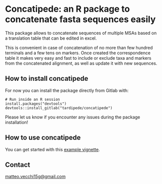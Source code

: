 # Concatipede: an R package to concatenate fasta sequences easily

This package allows to concatenate sequences of multiple MSAs based on a translation table that can be edited in excel.

This is convenient in case of concatenation of no more than few hundred terminals and a few tens on markers. Once created the correspondence table it makes very easy and fast to include or exclude taxa and markers from the concatenated alignment, as well as update it with new sequences.  

## How to install concatipede

For now you can install the package directly from Gitlab with:

```
# Run inside an R session
install.packages("devtools")
devtools::install_gitlab("tardipede/concatipede")
```

Please let us know if you encounter any issues during the package installation!

## How to use concatipede

You can get started with this [example vignette](https://tardipede.gitlab.io/concatipede/articles/010-package-usage.html).

## Contact
matteo.vecchi15g@gmail.com

